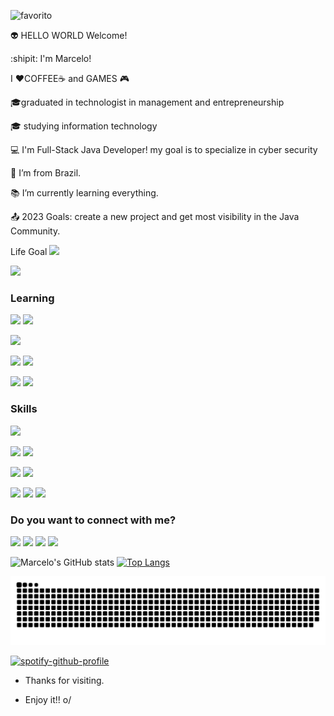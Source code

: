![favorito](https://user-images.githubusercontent.com/109104085/183504845-adc13395-c61a-46e2-8db0-5197cc28002d.gif)

:alien: HELLO WORLD Welcome!

:shipit: I'm Marcelo!
 
 I :heart:COFFEE:coffee: and GAMES :video_game:

:mortar_board:graduated in technologist in management and entrepreneurship

:mortar_board: studying information technology

:computer: I'm Full-Stack Java Developer!
my goal is to specialize in cyber security 

:house_with_garden: I’m from Brazil.

:books: I’m currently learning everything.

:outbox_tray: 2023 Goals: create a new project and get most visibility in the Java Community.

 Life Goal ![](https://aleen42.github.io/badges/src/lamborghini.svg)

![](https://komarev.com/ghpvc/?username=your-github-MarceloVelasque&label=PROFILE+VIEWS)

### Learning ###

![](https://img.shields.io/badge/Kali_Linux-557C94?style=for-the-badge&logo=kali-linux&logoColor=white)
![](https://img.shields.io/badge/Ubuntu-E95420?style=for-the-badge&logo=ubuntu&logoColor=white)

![](https://img.shields.io/badge/Ruby-CC342D?style=for-the-badge&logo=ruby&logoColor=white)

![](https://img.shields.io/badge/HTML5-E34F26?style=for-the-badge&logo=html5&logoColor=white)
![](https://img.shields.io/badge/CSS3-1572B6?style=for-the-badge&logo=css3&logoColor=white)

![](https://img.shields.io/badge/Angular-DD0031?style=for-the-badge&logo=angular&logoColor=white)
![](https://img.shields.io/badge/Ruby_on_Rails-CC0000?style=for-the-badge&logo=ruby-on-rails&logoColor=white)

### Skills ###
[![](https://img.shields.io/badge/Java-ED8B00?style=for-the-badge&logo=java&logoColor=white)](https://www.java.com/en/download/help/java8.html)

![](https://img.shields.io/badge/MySQL-00000F?style=for-the-badge&logo=mysql&logoColor=white)
![](https://img.shields.io/badge/GIT-E44C30?style=for-the-badge&logo=git&logoColor=white)

[![](https://img.shields.io/badge/VSCode-0078D4?style=for-the-badge&logo=visual%20studio%20code&logoColor=white)](https://code.visualstudio.com/)
![](https://img.shields.io/badge/VIM-%2311AB00.svg?&style=for-the-badge&logo=vim&logoColor=white)

[![](https://img.shields.io/badge/Spring-6DB33F?style=for-the-badge&logo=spring&logoColor=white)](https://spring.io/)
[![](https://img.shields.io/badge/Oracle-F80000?style=for-the-badge&logo=Oracle&logoColor=white)](https://www.oracle.com/br/index.html)
[![](https://img.shields.io/badge/Eclipse-2C2255?style=for-the-badge&logo=eclipse&logoColor=white)](https://www.eclipse.org/downloads/)



### Do you want to connect with me? ###
[![](https://img.shields.io/badge/Instagram-E4405F?style=for-the-badge&logo=instagram&logoColor=white)](https://www.instagram.com/marcelovelasque_ceo/)
[![](https://img.shields.io/badge/-LinkedIn-blue?style=flat-square&logo=Linkedin&logoColor=white&link=https://www.linkedin.com/in/marcelo-velasque-23b9851b2/)]( https://www.linkedin.com/in/marcelo-velasque-23b9851b2/)
[![](https://img.shields.io/badge/Gmail-D14836?style=for-the-badge&logo=gmail&logoColor=white)](mailto:marcelllo.velasque14k@gmail.com)
[![](https://img.shields.io/badge/WhatsApp-25D366?style=for-the-badge&logo=whatsapp&logoColor=white)](https://api.whatsapp.com/send?phone=554999146427)

![Marcelo's GitHub stats](https://github-readme-stats.vercel.app/api?username=MarceloVelasque&theme=radical&show_icons=true)
[![Top Langs](https://github-readme-stats.vercel.app/api/top-langs/?username=MarceloVelasque&theme=radical)](https://github.com/anuraghazra/github-readme-stats)

<p dir="auto"><a target="_blank" rel="noopener noreferrer" href="https://github.com/dantonbertuol/dantonbertuol/blob/output/github-contribution-grid-snake.svg"><img src="https://github.com/dantonbertuol/dantonbertuol/raw/output/github-contribution-grid-snake.svg" alt="Snake animation" style="max-width: 100%;"></a></p>

[![spotify-github-profile](https://spotify-github-profile.vercel.app/api/view?uid=marcelllo.velasque14k&cover_image=true&theme=default&bar_color=d91717&bar_color_cover=true)](https://spotify-github-profile.vercel.app/api/view?uid=marcelllo.velasque14k&redirect=true)

- Thanks for visiting.

- Enjoy it!! o/
